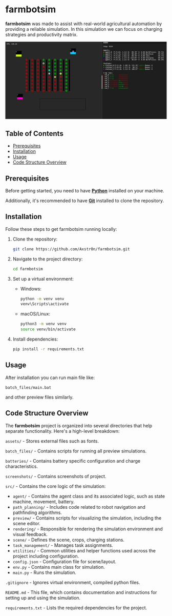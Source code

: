 # farmbotsim

**farmbotsim** was made to assist with real-world agricultural automation by providing a reliable simulation. In this simulation we can focus on charging strategies and productivity matrix.

![demo_screenshot](screenshots/screenshot1.png)

## Table of Contents
- [Prerequisites](#prerequisites)
- [Installation](#installation)
- [Usage](#usage)
- [Code Structure Overview](#code-structure-overview)

## Prerequisites

Before getting started, you need to have **[Python](https://www.python.org/downloads/)** installed on your machine.

Additionally, it's recommended to have **[Git](https://git-scm.com/)** installed to clone the repository.

## Installation

Follow these steps to get farmbotsim running locally:

1. Clone the repository:
   ```bash
   git clone https://github.com/Axstr0n/farmbotsim.git
   ```

2. Navigate to the project directory:
    ```bash
    cd farmbotsim
    ```

3. Set up a virtual environment:
    - Windows:
        ```bash
        python -m venv venv
        venv\Scripts\activate
        ```
    - macOS/Linux:
        ```bash
        python3 -m venv venv
        source venv/bin/activate
        ```

4. Install dependencies:
    ```bash
    pip install -r requirements.txt
    ```

## Usage
After installation you can run main file like:
```
batch_files/main.bat
```
and other preview files similarly.

## Code Structure Overview

The **farmbotsim** project is organized into several directories that help separate functionality. Here's a high-level breakdown:

`assets/` - Stores external files such as fonts.

`batch_files/` - Contains scripts for running all preview simulations.

`batteries/` - Contains battery specific configuration and charge characteristics.

`screenshots/` - Contains screenshots of project.

`src/` - Contains the core logic of the simulation:
- `agent/` - Contains the agent class and its associated logic, such as state machine, movement, battery.
- `path_planning/` - Includes code related to robot navigation and pathfinding algorithms.
- `preview/` - Contains scripts for visualizing the simulation, including the scene editor.
- `rendering/` - Responsible for rendering the simulation environment and visual feedback.
- `scene/` - Defines the scene, crops, charging stations.
- `task_management/` - Manages task assignments.
- `utilities/` - Common utilities and helper functions used across the project including configuration.
- `config.json` - Configuration file for scene/layout.
- `env.py` - Contains main class for simulation.
- `main.py` - Runs the simulation.

`.gitignore` - Ignores virtual environment, compiled python files.

`README.md` - This file, which contains documentation and instructions for setting up and using the simulation.

`requirements.txt` - Lists the required dependencies for the project.
